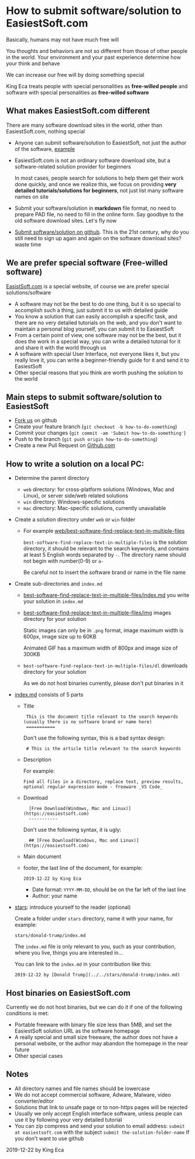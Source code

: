 How to submit software/solution to EasiestSoft.com
===========

Basically, humans may not have much free will

You thoughts and behaviors are not so different from those of other people in the world. Your environment and your past experience determine how your think and behave

We can increase our free will by doing something special

King Eca treats people with special personalities as **free-willed people** and software with special personalities as **free-willed software**

What makes EasiestSoft.com different
--------

There are many software download sites in the world, other than EasiestSoft.com, nothing special

- Anyone can submit software/solution to EasiestSoft, not just the author of the software, [example](https://easiestsoft.com/web/best-software-find-replace-text-in-multiple-files/)

- EasiestSoft.com is not an ordinary software download site, but a software-related solution provider for beginners

  In most cases, people search for solutions to help them get their work done quickly, and once we realize this, we focus on providing **very detailed tutorials/solutions for beginners**, not just list many software names on site

- Submit your software/solution in **markdown** file format, no need to prepare PAD file, no need to fill in the online form. Say goodbye to the old software download sites. Let's fly now

- [Submit software/solution on github](https://github.com/EasiestSoft/submit-software-to-easiestsoft.com). This is the 21st century, why do you still need to sign up again and again on the software download sites? waste time

We are prefer special software (Free-willed software)
-----------

[EasistSoft.com](https://easiestsoft.com) is a special website, of course we are prefer special solutions/software

- A software may not be the best to do one thing, but it is so special to accomplish such a thing, just submit it to us with detailed guide
- You know a solution that can easily accomplish a specific task, and there are no very detailed tutorials on the web, and you don't want to maintain a personal blog yourself, you can submit it to EasiestSoft
- From a certain point of view, one software may not be the best, but it does the work in a special way, you can write a detailed tutorial for it and share it with the world through us
- A software with special User Interface, not everyone likes it, but you really love it, you can write a beginner-friendly guide for it and send it to EasiestSoft
- Other special reasons that you think are worth pushing the solution to the world

Main steps to submit software/solution to EasiestSoft
----------

- [Fork us](https://github.com/EasiestSoft/submit-software-to-easiestsoft.com) on github
- Create your feature branch (`git checkout -b how-to-do-something`)
- Commit your changes (`git commit -am 'Submit how-to-do-something'`)
- Push to the branch (`git push origin how-to-do-something`)
- Create a new Pull Request on [Github.com](https://github.com/EasiestSoft/submit-software-to-easiestsoft.com)

How to write a solution on a local PC:
---------------

- Determine the parent directory
  - `web` directory: for cross-platform solutions (Windows, Mac and Linux), or server side/web related solutions
  - `win` directory: Windows-specific solutions
  - `mac` directory: Mac-specific solutions, currently unavailable
- Create a solution directory under `web` or `win` folder
  - For example [web/best-software-find-replace-text-in-multiple-files](https://github.com/EasiestSoft/submit-software-to-easiestsoft.com/tree/master/web/best-software-find-replace-text-in-multiple-files)

    `best-software-find-replace-text-in-multiple-files` is the solution directory, it should be relevant to the search keywords, and contains at least 5 English words separated by `-`. The directory name should not begin with number(0-9) or `a-`

    Be careful not to insert the software brand or name in the file name
- Create sub-directories and `index.md`
  - [best-software-find-replace-text-in-multiple-files/index.md](https://raw.githubusercontent.com/EasiestSoft/submit-software-to-easiestsoft.com/master/web/best-software-find-replace-text-in-multiple-files/index.md) you write your solution in `index.md`
  - [best-software-find-replace-text-in-multiple-files/img](https://github.com/EasiestSoft/submit-software-to-easiestsoft.com/tree/master/web/best-software-find-replace-text-in-multiple-files/img) images directory for your solution

    Static images can only be in `.png` format, image maximum width is 600px, image size up to 60KB

    Animated GIF has a maximum width of 800px and image size of 300KB
  - `best-software-find-replace-text-in-multiple-files/dl` downloads directory for your solution

    As we do not host binaries currently, please don't put binaries in it

- [index.md](https://raw.githubusercontent.com/EasiestSoft/submit-software-to-easiestsoft.com/master/web/best-software-find-replace-text-in-multiple-files/index.md) consists of 5 parts
   - Title

          This is the document title relevant to the search keywords (usually there is no software brand or name here)
          ===========

      Don't use the following syntax, this is a bad syntax design:

          # This is the article title relevant to the search keywords

  - Description

    For example:

        Find all files in a directory, replace text, preview results, optional regular expression mode - freeware _VS Code_

  - Download

          [Free Download(Windows, Mac and Linux)](https://easiestsoft.com)
          -----------

      Don't use the following syntax, it is ugly:

          ## [Free Download(Windows, Mac and Linux)](https://easiestsoft.com)

  - Main document
  - footer, the last line of the document, for example:

     `2019-12-22 by King Eca`

      - Date format: `YYYY-MM-DD`, should be on the far left of the last line
      - Author: your name

- [stars](https://github.com/EasiestSoft/submit-software-to-easiestsoft.com/tree/master/stars): introduce yourself to the reader (optional)

  Create a folder under `stars` directory, name it with your name, for example:

  `stars/donald-trump/index.md`

  The `index.md` file is only relevant to you, such as your contribution, where you live, things you are interested in...

  You can link to the `index.md` in your contribution like this:

      2019-12-22 by [Donald Trump](../../stars/donald-trump/index.md)

Host binaries on EasiestSoft.com
--------

Currently we do not host binaries, but we can do it if one of the following conditions is met:

- Portable freeware with binary file size less than 5MB, and set the EasiestSoft solution URL as the software homepage
- A really special and small size freeware, the author does not have a personal website, or the author may abandon the homepage in the near future
- Other special cases

Notes
-----

- All directory names and file names should be lowercase
- We do not accept commercial software, Adware, Malware, video converter/editor
- Solutions that link to unsafe page or to non-https pages will be rejected
- Usually we only accept English interface software, unless people can use it by following your very detailed tutorial
- You can zip compress and send your solution to email address: `submit at easiestsoft.com` with the subject `submit the-solution-folder-name` If you don't want to use github

2019-12-22 by King Eca